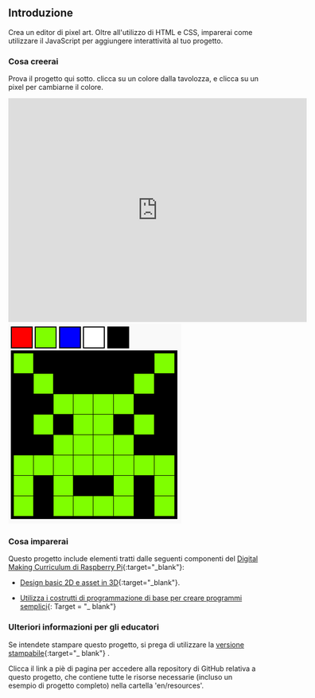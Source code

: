 ## Introduzione

Crea un editor di pixel art. Oltre all'utilizzo di HTML e CSS, imparerai come utilizzare il JavaScript per aggiungere interattività al tuo progetto.

### Cosa creerai

Prova il progetto qui sotto. clicca su un colore dalla tavolozza, e clicca su un pixel per cambiarne il colore.

<div class="trinket">
  <iframe src="https://trinket.io/embed/html/0e102a306b?outputOnly=true&start=result" width="600" height="450" frameborder="0" marginwidth="0" marginheight="0" allowfullscreen>
  </iframe>
  <img src="images/pixel-art-final.png">
</div>

### Cosa imparerai

Questo progetto include elementi tratti dalle seguenti componenti del [Digital Making Curriculum di Raspberry Pi](http://rpf.io/curriculum){:target="_blank"}:

+ [Design basic 2D e asset in 3D](https://www.raspberrypi.org/curriculum/design/creator){:target="_blank"}.

+ [Utilizza i costrutti di programmazione di base per creare programmi semplici](https://www.raspberrypi.org/curriculum/programming/creator){: Target = "_ blank"}

### Ulteriori informazioni per gli educatori

Se intendete stampare questo progetto, si prega di utilizzare la [versione stampabile](https://projects.raspberrypi.org/en/projects/pixel-art/print){:target="_ blank"} .

Clicca il link a piè di pagina per accedere alla repository di GitHub relativa a questo progetto, che contiene tutte le risorse necessarie (incluso un esempio di progetto completo) nella cartella 'en/resources'.